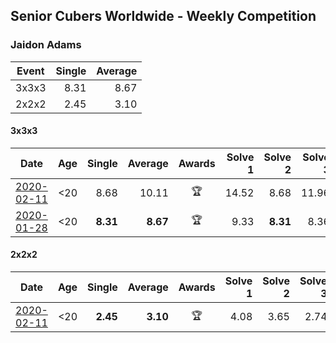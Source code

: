 ## Senior Cubers Worldwide - Weekly Competition
### Jaidon Adams

| Event | Single | Average |
| -- | --: | --: |
| 3x3x3 | 8.31 | 8.67 |
| 2x2x2 | 2.45 | 3.10 |

#### 3x3x3

| Date | Age | Single | Average | Awards | Solve 1 | Solve 2 | Solve 3 | Solve 4 | Solve 5 | Video |
| :--: | :--: | --: | --: | :--: | --: | --: | --: | --: | --: | :-- |
| [2020-02-11](../results/333/2020-02-11.md) | <20 | 8.68 | 10.11 | 🏆 | 14.52 | 8.68 | 11.96 | 9.40 | 8.97 | [Link](https://www.facebook.com/events/616423959107229/permalink/620704625345829/) |
| [2020-01-28](../results/333/2020-01-28.md) | <20 | **8.31** | **8.67** | 🏆 | 9.33 | **8.31** | 8.36 | - | - | [Link](https://www.facebook.com/jaidon.adams.1/videos/2562434104083122/) |


#### 2x2x2

| Date | Age | Single | Average | Awards | Solve 1 | Solve 2 | Solve 3 | Solve 4 | Solve 5 | Video |
| :--: | :--: | --: | --: | :--: | --: | --: | --: | --: | --: | :-- |
| [2020-02-11](../results/222/2020-02-11.md) | <20 | **2.45** | **3.10** | 🏆 | 4.08 | 3.65 | 2.74 | 2.91 | **2.45** | [Link](https://www.facebook.com/events/176704156956327/permalink/180633799896696/) |


<!-- Global site tag (gtag.js) - Google Analytics -->
<script async src="https://www.googletagmanager.com/gtag/js?id=UA-86348435-3"></script>
<script>window.dataLayer = window.dataLayer || []; function gtag() {dataLayer.push(arguments);} gtag('js', new Date()); gtag('config', 'UA-86348435-3');</script>
